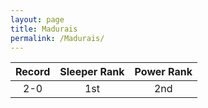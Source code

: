 ```yaml
---
layout: page
title: Madurais
permalink: /Madurais/
---
```


Record | Sleeper Rank | Power Rank               
:--: | :--: | :--:
2-0 | 1st | 2nd   
